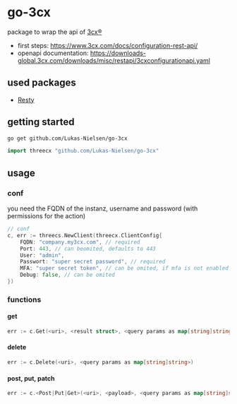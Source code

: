 # go-3cx

package to wrap the api of [3cx®](https://www.3cx.com/)

- first steps: https://www.3cx.com/docs/configuration-rest-api/
- openapi documentation: https://downloads-global.3cx.com/downloads/misc/restapi/3cxconfigurationapi.yaml

## used packages

- [Resty](https://github.com/go-resty/resty)

## getting started

```sh
go get github.com/Lukas-Nielsen/go-3cx
```

```go
import threecx "github.com/Lukas-Nielsen/go-3cx"
```

## usage

### conf

you need the FQDN of the instanz, username and password (with permissions for the action)

```go
// conf
c, err := threecs.NewClient(threecx.ClientConfig{
	FQDN: "company.my3cx.com", // required
	Port: 443, // can beomited, defaults to 443
	User: "admin",
	Passwort: "super secret password", // required
	MFA: "super secret token", // can be omited, if mfa is not enabled for the user
	Debug: false, // can be omited
})
```

### functions

#### get

```go
err := c.Get(<uri>, <result struct>, <query params as map[string]string>)
```

#### delete

```go
err := c.Delete(<uri>, <query params as map[string]string>)
```

#### post, put, patch

```go
err := c.<Post|Put|Get>(<uri>, <payload>, <query params as map[string]string>)
```
